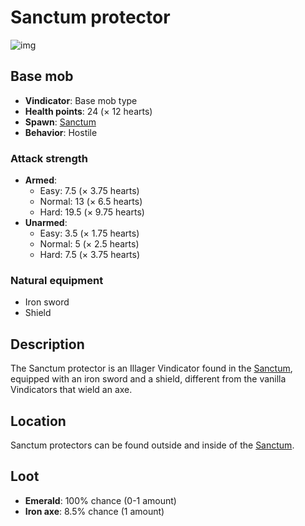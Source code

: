﻿# Sanctum protector
![img](https://static.miraheze.org/stardustlabswiki/9/94/Sanctum_protector.png)
## Base mob
- **Vindicator**: Base mob type
- **Health points**: 24 (× 12 hearts)
- **Spawn**: [Sanctum](https://officiallysp.net/pokeywiki/Nether_Structures/sanctum.html)
- **Behavior**: Hostile

### Attack strength
- **Armed**:
  - Easy: 7.5 (× 3.75 hearts)
  - Normal: 13 (× 6.5 hearts)
  - Hard: 19.5 (× 9.75 hearts)
- **Unarmed**:
  - Easy: 3.5 (× 1.75 hearts)
  - Normal: 5 (× 2.5 hearts)
  - Hard: 7.5 (× 3.75 hearts)

### Natural equipment
- Iron sword
- Shield

## Description
The Sanctum protector is an Illager Vindicator found in the [Sanctum](https://officiallysp.net/pokeywiki/Nether_Structures/sanctum.html), equipped with an iron sword and a shield, different from the vanilla Vindicators that wield an axe.

## Location
Sanctum protectors can be found outside and inside of the [Sanctum](https://officiallysp.net/pokeywiki/Nether_Structures/sanctum.html).

## Loot
- **Emerald**: 100% chance (0-1 amount)
- **Iron axe**: 8.5% chance (1 amount)
